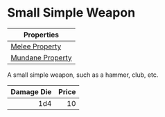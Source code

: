 # Small Simple Weapon

| Properties                                                               |
| ------------------------------------------------------------------------ |
| [Melee Property](../../Weapon%20Properties/Melee%20Property.md)             |
| [Mundane Property](../../Material%20Properties/Mundane%20Property.md) |

A small simple weapon, such as a hammer, club, etc.

| Damage Die | Price |
| ---------: | ----: |
|        1d4 |    10 |
